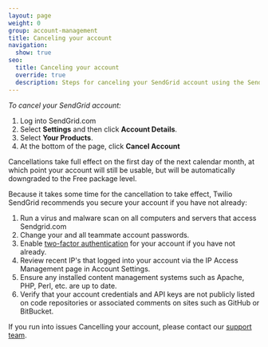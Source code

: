 ```yaml
---
layout: page
weight: 0
group: account-management
title: Canceling your account
navigation:
  show: true
seo:
  title: Canceling your account
  override: true
  description: Steps for canceling your SendGrid account using the SendGrid UI
---
```


*To cancel your SendGrid account:*

1. Log into SendGrid.com
1. Select **Settings** and then click **Account Details**.
1. Select **Your Products**.
1. At the bottom of the page, click **Cancel Account**

<call-out>

Cancellations take full effect on the first day of the next calendar month, at which point your account will still be usable, but will be automatically downgraded to the Free package level.
</call-out>

Because it takes some time for the cancellation to take effect, Twilio SendGrid recommends you secure your account if you have not already:

1. Run a virus and malware scan on all computers and servers that access Sendgrid.com
1. Change your and all teammate account passwords.
1. Enable [two-factor authentication]({{root_url}}/ui/account-and-settings/two-factor-authentication/#setting-up-two-factor-authentication) for your account if you have not already.
1. Review recent IP's that logged into your account via the IP Access Management page in Account Settings.
1. Ensure any installed content management systems such as Apache, PHP, Perl, etc. are up to date.
1. Verify that your account credentials and API keys are not publicly listed on code repositories or associated comments on sites such as GitHub or BitBucket.

If you run into issues Cancelling your account, please contact our [support team](https://support.sendgrid.com/).

